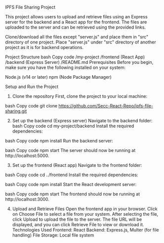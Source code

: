 IPFS File Sharing Project

This project allows users to upload and retrieve files using an Express server for the backend and a React app for the frontend. The files are uploaded to the server and can be retrieved using the provided links.

Clone/download all the files except "server.js" and place them in "src" directory of one project. Place "server.js" under "src" directory of another project as it is for backend operations. 

Project Structure
bash
Copy code
/my-project
  /frontend        (React App)
  /backend         (Express Server)
  /README.md
Prerequisites
Before you begin, make sure you have the following installed on your system:

Node.js (v14 or later)
npm (Node Package Manager)

Setup and Run the Project

1. Clone the repository
First, clone the project to your local machine:

bash
Copy code
git clone https://github.com/Secc-React-Repo/ipfs-file-sharing.git

2. Set up the backend (Express server)
Navigate to the backend folder:
bash
Copy code
cd my-project/backend
Install the required dependencies:

bash
Copy code
npm install
Run the backend server:

bash
Copy code
npm start
The server should now be running at http://localhost:5000.

3. Set up the frontend (React app)
Navigate to the frontend folder:

bash
Copy code
cd ../frontend
Install the required dependencies:

bash
Copy code
npm install
Start the React development server:

bash
Copy code
npm start
The frontend should now be running at http://localhost:3000.

4. Upload and Retrieve Files
Open the frontend app in your browser.
Click on Choose File to select a file from your system.
After selecting the file, click Upload to upload the file to the server.
The file URL will be displayed, and you can click Retrieve File to view or download it.
Technologies Used
Frontend: React
Backend: Express.js, Multer (for file handling)
File Storage: Local file system




